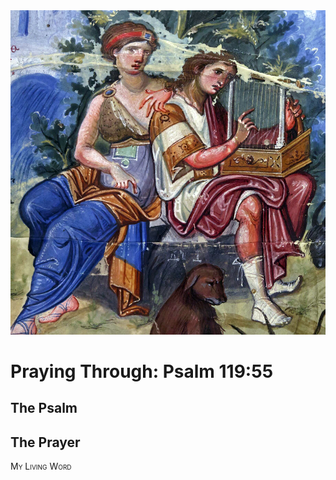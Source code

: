 <img class="intro-right" src="art-paris-psalter.jpg">

<style>
  li {list-style-type: none;}
  p + ul {
    margin-top: -18px;
}
</style>

# Praying Through: Psalm 119:55

## The Psalm

## The Prayer

<div style="font-variant: small-caps;">
My Living Word
</div>
